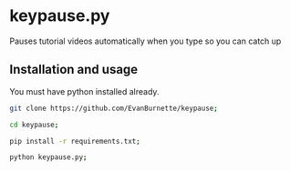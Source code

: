 # keypause.py
Pauses tutorial videos automatically when you type so you can catch up

## Installation and usage
You must have python installed already.

```sh
git clone https://github.com/EvanBurnette/keypause;

cd keypause;

pip install -r requirements.txt;

python keypause.py;
```

